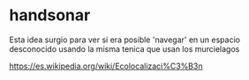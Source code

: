 # handsonar

Esta idea surgio para ver si era posible 'navegar' en un espacio desconocido usando la misma tenica que usan los murcielagos

https://es.wikipedia.org/wiki/Ecolocalizaci%C3%B3n
